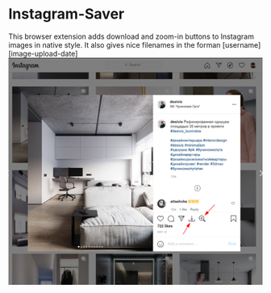 # Instagram-Saver
This browser extension adds download and zoom-in buttons to Instagram images  in native style. It also gives nice filenames in the forman [username][image-upload-date]
![This is how it looks](https://raw.githubusercontent.com/homomodern/Instagram-Saver/master/images/demo.png)
